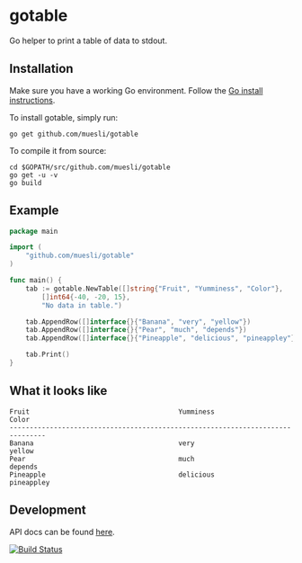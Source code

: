 gotable
=======

Go helper to print a table of data to stdout.

## Installation

Make sure you have a working Go environment. Follow the [Go install instructions](http://golang.org/doc/install.html).

To install gotable, simply run:

    go get github.com/muesli/gotable

To compile it from source:

    cd $GOPATH/src/github.com/muesli/gotable
    go get -u -v
    go build

## Example

```go
package main

import (
	"github.com/muesli/gotable"
)

func main() {
	tab := gotable.NewTable([]string{"Fruit", "Yumminess", "Color"},
		[]int64{-40, -20, 15},
		"No data in table.")

	tab.AppendRow([]interface{}{"Banana", "very", "yellow"})
	tab.AppendRow([]interface{}{"Pear", "much", "depends"})
	tab.AppendRow([]interface{}{"Pineapple", "delicious", "pineappley"})

	tab.Print()
}
```

## What it looks like
```
Fruit                                     Yumminess                       Color
-------------------------------------------------------------------------------
Banana                                    very                           yellow
Pear                                      much                          depends
Pineapple                                 delicious                  pineappley
```

## Development

API docs can be found [here](http://godoc.org/github.com/muesli/gotable).

[![Build Status](https://travis-ci.org/muesli/gotable.svg?branch=master)](https://travis-ci.org/muesli/gotable)

